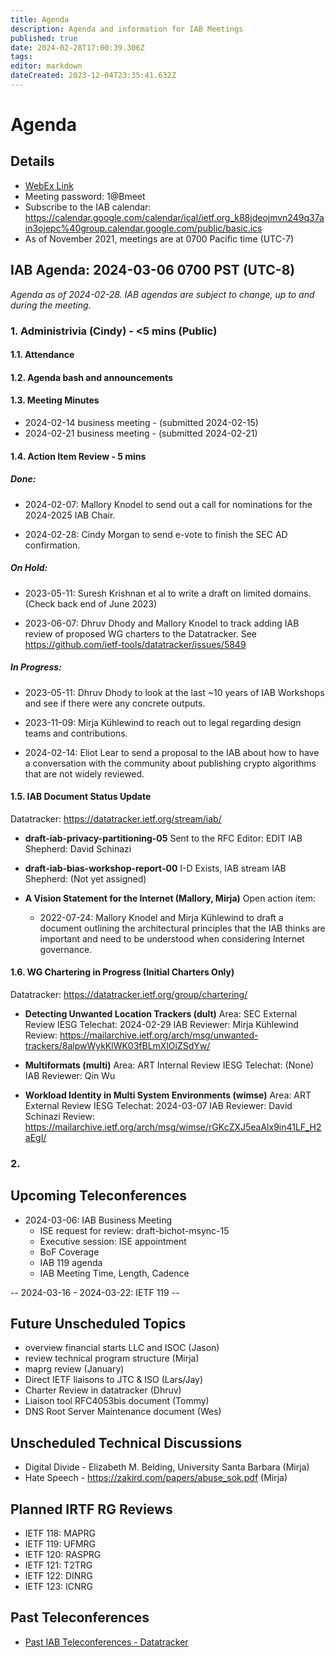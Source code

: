 ```yaml
---
title: Agenda
description: Agenda and information for IAB Meetings
published: true
date: 2024-02-28T17:00:39.306Z
tags: 
editor: markdown
dateCreated: 2023-12-04T23:35:41.632Z
---
```


# Agenda
## Details

* [WebEx Link](https://ietf.webex.com/ietf/j.php?MTID=m92c425d161e1be552b21d6b84b1c09f6)
* Meeting password: 1@Bmeet
* Subscribe to the IAB calendar: https://calendar.google.com/calendar/ical/ietf.org_k88jdeojmvn249q37ain3ojepc%40group.calendar.google.com/public/basic.ics
* As of November 2021, meetings are at 0700 Pacific time (UTC-7)

## IAB Agenda: 2024-03-06 0700 PST (UTC-8) 

*Agenda as of 2024-02-28. IAB agendas are subject to change, up to and during the meeting.*


### 1. Administrivia (Cindy) - <5 mins (Public)

#### 1.1. Attendance 

#### 1.2. Agenda bash and announcements 

#### 1.3. Meeting Minutes 

* 2024-02-14 business meeting - (submitted 2024-02-15)
* 2024-02-21 business meeting - (submitted 2024-02-21)

#### 1.4. Action Item Review - 5 mins

##### Done:

* 2024-02-07: Mallory Knodel to send out a call for nominations for the 2024-2025 IAB Chair.

* 2024-02-28: Cindy Morgan to send e-vote to finish the SEC AD confirmation.

##### On Hold:

* 2023-05-11: Suresh Krishnan et al to write a draft on limited domains.    
   (Check back end of June 2023)

* 2023-06-07: Dhruv Dhody and Mallory Knodel to track adding IAB review of proposed WG charters to the Datatracker.
   See https://github.com/ietf-tools/datatracker/issues/5849

##### In Progress: 

* 2023-05-11: Dhruv Dhody to look at the last ~10 years of IAB Workshops and see if there were any concrete outputs.

* 2023-11-09: Mirja Kühlewind to reach out to legal regarding design teams and contributions.

* 2024-02-14: Eliot Lear to send a proposal to the IAB about how to have a conversation with the community about publishing crypto algorithms that are not widely reviewed.


#### 1.5. IAB Document Status Update

 Datatracker: https://datatracker.ietf.org/stream/iab/

- **draft-iab-privacy-partitioning-05**
Sent to the RFC Editor: EDIT
IAB Shepherd: David Schinazi

- **draft-iab-bias-workshop-report-00**
I-D Exists, IAB stream
IAB Shepherd: (Not yet assigned)

- **A Vision Statement for the Internet (Mallory, Mirja)**
     Open action item:
    - 2022-07-24: Mallory Knodel and Mirja Kühlewind to draft a document outlining the architectural principles that the IAB thinks are important and need to be understood when considering Internet governance.

#### 1.6. WG Chartering in Progress (Initial Charters Only)

 Datatracker: https://datatracker.ietf.org/group/chartering/	

- **Detecting Unwanted Location Trackers (dult)**
Area: SEC
External Review
IESG Telechat: 2024-02-29
IAB Reviewer: Mirja Kühlewind
Review: https://mailarchive.ietf.org/arch/msg/unwanted-trackers/8alpwWykKlWK03fBLmXlOiZSdYw/

- **Multiformats (multi)**
Area: ART
Internal Review
IESG Telechat: (None)
IAB Reviewer: Qin Wu

- **Workload Identity in Multi System Environments (wimse)**
Area: ART
External Review
IESG Telechat: 2024-03-07
IAB Reviewer: David Schinazi
Review: https://mailarchive.ietf.org/arch/msg/wimse/rGKcZXJ5eaAlx9in41LF_H2aEgI/


### 2.




## Upcoming Teleconferences 

* 2024-03-06: IAB Business Meeting
	* ISE request for review: draft-bichot-msync-15
  * Executive session: ISE appointment
  * BoF Coverage
  * IAB 119 agenda
  * IAB Meeting Time, Length, Cadence

-- 2024-03-16 - 2024-03-22: IETF 119 --

## Future Unscheduled Topics 

* overview financial starts LLC and ISOC (Jason)
* review technical program structure (Mirja)
* maprg review (January)
* Direct IETF liaisons to JTC & ISO (Lars/Jay)
* Charter Review in datatracker (Dhruv)
* Liaison tool RFC4053bis document (Tommy)
* DNS Root Server Maintenance document (Wes)

## Unscheduled Technical Discussions

* Digital Divide - Elizabeth M. Belding, University Santa Barbara (Mirja)
* Hate Speech - https://zakird.com/papers/abuse_sok.pdf (Mirja)

## Planned IRTF RG Reviews 

* IETF 118: MAPRG
* IETF 119: UFMRG
* IETF 120: RASPRG
* IETF 121: T2TRG
* IETF 122: DINRG
* IETF 123: ICNRG

## Past Teleconferences 

* [Past IAB Teleconferences - Datatracker](https://datatracker.ietf.org/group/iab/meetings/)

